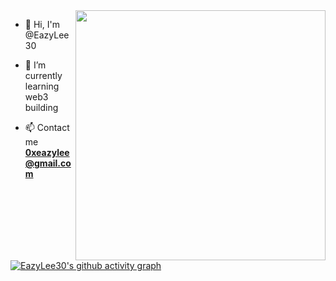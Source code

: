 <img align="right" width="400" src="https://github-readme-stats.vercel.app/api?username=EazyLee30&theme=shadow_green&show_icons=true">

- 👋 Hi, I'm @EazyLee30

- 🌱 I’m currently learning web3 building

- 📫 Contact me **0xeazylee@gmail.com**



[![EazyLee30's github activity graph](https://github-readme-activity-graph.vercel.app/graph?username=EazyLee30&bg_color=211c1f&color=6cf033&line=46c874&point=e70d65&area=true&hide_border=true)](https://github.com/EazyLee30)




